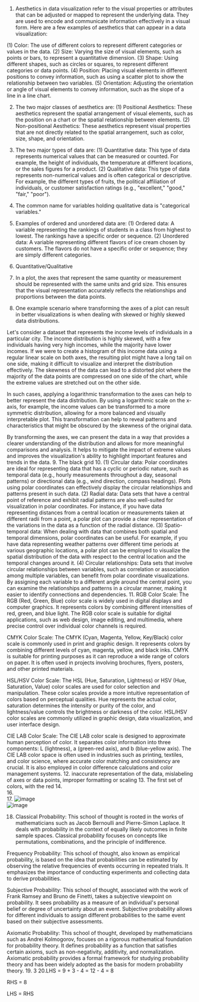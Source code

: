 1. Aesthetics in data visualization refer to the visual properties or attributes that can be adjusted or mapped to represent the underlying data. They are used to encode and communicate information effectively in a visual form. Here are a few examples of aesthetics that can appear in a data visualization:

(1) Color: The use of different colors to represent different categories or values in the data.
(2) Size: Varying the size of visual elements, such as points or bars, to represent a quantitative dimension.
(3) Shape: Using different shapes, such as circles or squares, to represent different categories or data points.
(4) Position: Placing visual elements in different positions to convey information, such as using a scatter plot to show the relationship between two variables.
(5) Orientation: Adjusting the orientation or angle of visual elements to convey information, such as the slope of a line in a line chart.

2. The two major classes of aesthetics are:
(1) Positional Aesthetics: These aesthetics represent the spatial arrangement of visual elements, such as the position on a chart or the spatial relationship between elements.
(2) Non-positional Aesthetics: These aesthetics represent visual properties that are not directly related to the spatial arrangement, such as color, size, shape, and orientation.

3. The two major types of data are:
(1) Quantitative data: This type of data represents numerical values that can be measured or counted. For example, the height of individuals, the temperature at different locations, or the sales figures for a product.
(2) Qualitative data: This type of data represents non-numerical values and is often categorical or descriptive. For example, the different types of fruits, the political affiliation of individuals, or customer satisfaction ratings (e.g., "excellent," "good," "fair," "poor").

4. The common name for variables holding qualitative data is "categorical variables."
5. Examples of ordered and unordered data are:
(1) Ordered data: A variable representing the rankings of students in a class from highest to lowest. The rankings have a specific order or sequence.
(2) Unordered data: A variable representing different flavors of ice cream chosen by customers. The flavors do not have a specific order or sequence; they are simply different categories.

6. Quantitative/Qualitative
7. In a plot, the axes that represent the same quantity or measurement should be represented with the same units and grid size. This ensures that the visual representation accurately reflects the relationships and proportions between the data points.
8. One example scenario where transforming the axes of a plot can result in better visualizations is when dealing with skewed or highly skewed data distributions.

Let's consider a dataset that represents the income levels of individuals in a particular city. The income distribution is highly skewed, with a few individuals having very high incomes, while the majority have lower incomes. If we were to create a histogram of this income data using a regular linear scale on both axes, the resulting plot might have a long tail on one side, making it difficult to visualize and interpret the distribution effectively. The skewness of the data can lead to a distorted plot where the majority of the data points are compressed on one side of the chart, while the extreme values are stretched out on the other side.

In such cases, applying a logarithmic transformation to the axes can help to better represent the data distribution. By using a logarithmic scale on the x-axis, for example, the income values can be transformed to a more symmetric distribution, allowing for a more balanced and visually interpretable plot. This transformation can help to reveal patterns and characteristics that might be obscured by the skewness of the original data.

By transforming the axes, we can present the data in a way that provides a clearer understanding of the distribution and allows for more meaningful comparisons and analysis. It helps to mitigate the impact of extreme values and improves the visualization's ability to highlight important features and trends in the data.
9. The  black grid
10. (1) Circular data: Polar coordinates are ideal for representing data that has a cyclic or periodic nature, such as temporal data (e.g., hourly measurements throughout a day, seasonal patterns) or directional data (e.g., wind direction, compass headings). Plots using polar coordinates can effectively display the circular relationships and patterns present in such data.
(2) Radial data: Data sets that have a central point of reference and exhibit radial patterns are also well-suited for visualization in polar coordinates. For instance, if you have data representing distances from a central location or measurements taken at different radii from a point, a polar plot can provide a clear representation of the variations in the data as a function of the radial distance.
(3) Spatio-temporal data: When dealing with data that combines both spatial and temporal dimensions, polar coordinates can be useful. For example, if you have data representing weather patterns over different time periods at various geographic locations, a polar plot can be employed to visualize the spatial distribution of the data with respect to the central location and the temporal changes around it.
(4) Circular relationships: Data sets that involve circular relationships between variables, such as correlation or association among multiple variables, can benefit from polar coordinate visualizations. By assigning each variable to a different angle around the central point, you can examine the relationships and patterns in a circular manner, making it easier to identify connections and dependencies.
11. RGB Color Scale:
The RGB (Red, Green, Blue) color scale is widely used in digital displays and computer graphics. It represents colors by combining different intensities of red, green, and blue light. The RGB color scale is suitable for digital applications, such as web design, image editing, and multimedia, where precise control over individual color channels is required.

CMYK Color Scale:
The CMYK (Cyan, Magenta, Yellow, Key/Black) color scale is commonly used in print and graphic design. It represents colors by combining different levels of cyan, magenta, yellow, and black inks. CMYK is suitable for printing purposes as it can reproduce a wide range of colors on paper. It is often used in projects involving brochures, flyers, posters, and other printed materials.

HSL/HSV Color Scale:
The HSL (Hue, Saturation, Lightness) or HSV (Hue, Saturation, Value) color scales are used for color selection and manipulation. These color scales provide a more intuitive representation of colors based on perceptual qualities. Hue represents the actual color, saturation determines the intensity or purity of the color, and lightness/value controls the brightness or darkness of the color. HSL/HSV color scales are commonly utilized in graphic design, data visualization, and user interface design.

CIE LAB Color Scale:
The CIE LAB color scale is designed to approximate human perception of color. It separates color information into three components: L (lightness), a (green-red axis), and b (blue-yellow axis). The CIE LAB color space is often used in industries such as printing, textiles, and color science, where accurate color matching and consistency are crucial. It is also employed in color difference calculations and color management systems.
12. inaccurate representation of the data, mislabeling of axes or data points, improper formatting or scaling
13. The first set of colors, with the red
14.      
16.   
17. ![image](https://github.com/MalykaMabom205/IDS2024S/assets/91574091/d5f14eac-defe-4514-afb9-a997f61ebcc3)     
![image](https://github.com/MalykaMabom205/IDS2024S/assets/91574091/7ef912b4-33f4-4bee-a335-18a28911e458)     


18. Classical Probability: This school of thought is rooted in the works of mathematicians such as Jacob Bernoulli and Pierre-Simon Laplace. It deals with probability in the context of equally likely outcomes in finite sample spaces. Classical probability focuses on concepts like permutations, combinations, and the principle of indifference.

Frequency Probability: This school of thought, also known as empirical probability, is based on the idea that probabilities can be estimated by observing the relative frequencies of events occurring in repeated trials. It emphasizes the importance of conducting experiments and collecting data to derive probabilities.

Subjective Probability: This school of thought, associated with the work of Frank Ramsey and Bruno de Finetti, takes a subjective viewpoint on probability. It sees probability as a measure of an individual's personal belief or degree of uncertainty about an event. Subjective probability allows for different individuals to assign different probabilities to the same event based on their subjective assessments.

Axiomatic Probability: This school of thought, developed by mathematicians such as Andrei Kolmogorov, focuses on a rigorous mathematical foundation for probability theory. It defines probability as a function that satisfies certain axioms, such as non-negativity, additivity, and normalization. Axiomatic probability provides a formal framework for studying probability theory and has been widely adopted as the basis for modern probability theory.
19. 3
20.LHS = 9 + 3 - 4 = 12 - 4 = 8

RHS = 8

LHS = RHS


